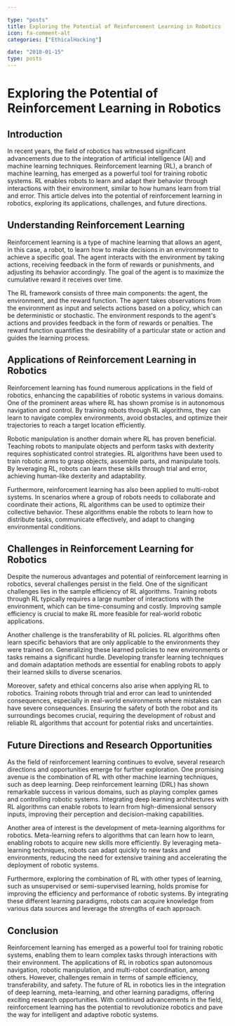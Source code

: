 ```yaml
---

type: "posts"
title: Exploring the Potential of Reinforcement Learning in Robotics
icon: fa-comment-alt
categories: ["EthicalHacking"]

date: "2018-01-15"
type: posts
---
```





# Exploring the Potential of Reinforcement Learning in Robotics

## Introduction

In recent years, the field of robotics has witnessed significant advancements due to the integration of artificial intelligence (AI) and machine learning techniques. Reinforcement learning (RL), a branch of machine learning, has emerged as a powerful tool for training robotic systems. RL enables robots to learn and adapt their behavior through interactions with their environment, similar to how humans learn from trial and error. This article delves into the potential of reinforcement learning in robotics, exploring its applications, challenges, and future directions.

## Understanding Reinforcement Learning

Reinforcement learning is a type of machine learning that allows an agent, in this case, a robot, to learn how to make decisions in an environment to achieve a specific goal. The agent interacts with the environment by taking actions, receiving feedback in the form of rewards or punishments, and adjusting its behavior accordingly. The goal of the agent is to maximize the cumulative reward it receives over time.

The RL framework consists of three main components: the agent, the environment, and the reward function. The agent takes observations from the environment as input and selects actions based on a policy, which can be deterministic or stochastic. The environment responds to the agent's actions and provides feedback in the form of rewards or penalties. The reward function quantifies the desirability of a particular state or action and guides the learning process.

## Applications of Reinforcement Learning in Robotics

Reinforcement learning has found numerous applications in the field of robotics, enhancing the capabilities of robotic systems in various domains. One of the prominent areas where RL has shown promise is in autonomous navigation and control. By training robots through RL algorithms, they can learn to navigate complex environments, avoid obstacles, and optimize their trajectories to reach a target location efficiently.

Robotic manipulation is another domain where RL has proven beneficial. Teaching robots to manipulate objects and perform tasks with dexterity requires sophisticated control strategies. RL algorithms have been used to train robotic arms to grasp objects, assemble parts, and manipulate tools. By leveraging RL, robots can learn these skills through trial and error, achieving human-like dexterity and adaptability.

Furthermore, reinforcement learning has also been applied to multi-robot systems. In scenarios where a group of robots needs to collaborate and coordinate their actions, RL algorithms can be used to optimize their collective behavior. These algorithms enable the robots to learn how to distribute tasks, communicate effectively, and adapt to changing environmental conditions.

## Challenges in Reinforcement Learning for Robotics

Despite the numerous advantages and potential of reinforcement learning in robotics, several challenges persist in the field. One of the significant challenges lies in the sample efficiency of RL algorithms. Training robots through RL typically requires a large number of interactions with the environment, which can be time-consuming and costly. Improving sample efficiency is crucial to make RL more feasible for real-world robotic applications.

Another challenge is the transferability of RL policies. RL algorithms often learn specific behaviors that are only applicable to the environments they were trained on. Generalizing these learned policies to new environments or tasks remains a significant hurdle. Developing transfer learning techniques and domain adaptation methods are essential for enabling robots to apply their learned skills to diverse scenarios.

Moreover, safety and ethical concerns also arise when applying RL to robotics. Training robots through trial and error can lead to unintended consequences, especially in real-world environments where mistakes can have severe consequences. Ensuring the safety of both the robot and its surroundings becomes crucial, requiring the development of robust and reliable RL algorithms that account for potential risks and uncertainties.

## Future Directions and Research Opportunities

As the field of reinforcement learning continues to evolve, several research directions and opportunities emerge for further exploration. One promising avenue is the combination of RL with other machine learning techniques, such as deep learning. Deep reinforcement learning (DRL) has shown remarkable success in various domains, such as playing complex games and controlling robotic systems. Integrating deep learning architectures with RL algorithms can enable robots to learn from high-dimensional sensory inputs, improving their perception and decision-making capabilities.

Another area of interest is the development of meta-learning algorithms for robotics. Meta-learning refers to algorithms that can learn how to learn, enabling robots to acquire new skills more efficiently. By leveraging meta-learning techniques, robots can adapt quickly to new tasks and environments, reducing the need for extensive training and accelerating the deployment of robotic systems.

Furthermore, exploring the combination of RL with other types of learning, such as unsupervised or semi-supervised learning, holds promise for improving the efficiency and performance of robotic systems. By integrating these different learning paradigms, robots can acquire knowledge from various data sources and leverage the strengths of each approach.

## Conclusion

Reinforcement learning has emerged as a powerful tool for training robotic systems, enabling them to learn complex tasks through interactions with their environment. The applications of RL in robotics span autonomous navigation, robotic manipulation, and multi-robot coordination, among others. However, challenges remain in terms of sample efficiency, transferability, and safety. The future of RL in robotics lies in the integration of deep learning, meta-learning, and other learning paradigms, offering exciting research opportunities. With continued advancements in the field, reinforcement learning has the potential to revolutionize robotics and pave the way for intelligent and adaptive robotic systems.